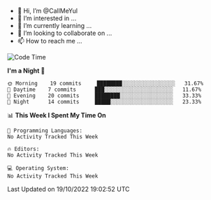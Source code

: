 - 👋 Hi, I’m @CallMeYul
- 👀 I’m interested in ...
- 🌱 I’m currently learning ...
- 💞️ I’m looking to collaborate on ...
- 📫 How to reach me ...

<!---
CallMeYul/CallMeYul is a ✨ special ✨ repository because its `README.md` (this file) appears on your GitHub profile.
You can click the Preview link to take a look at your changes.
--->

<!--START_SECTION:waka-->
![Code Time](http://img.shields.io/badge/Code%20Time-43%20hrs%207%20mins-blue)

**I'm a Night 🦉** 

```text
🌞 Morning    19 commits     ████████░░░░░░░░░░░░░░░░░   31.67% 
🌆 Daytime    7 commits      ███░░░░░░░░░░░░░░░░░░░░░░   11.67% 
🌃 Evening    20 commits     ████████░░░░░░░░░░░░░░░░░   33.33% 
🌙 Night      14 commits     █████░░░░░░░░░░░░░░░░░░░░   23.33%

```


📊 **This Week I Spent My Time On** 

```text
💬 Programming Languages: 
No Activity Tracked This Week

🔥 Editors: 
No Activity Tracked This Week

💻 Operating System: 
No Activity Tracked This Week

```


 Last Updated on 19/10/2022 19:02:52 UTC
<!--END_SECTION:waka-->

